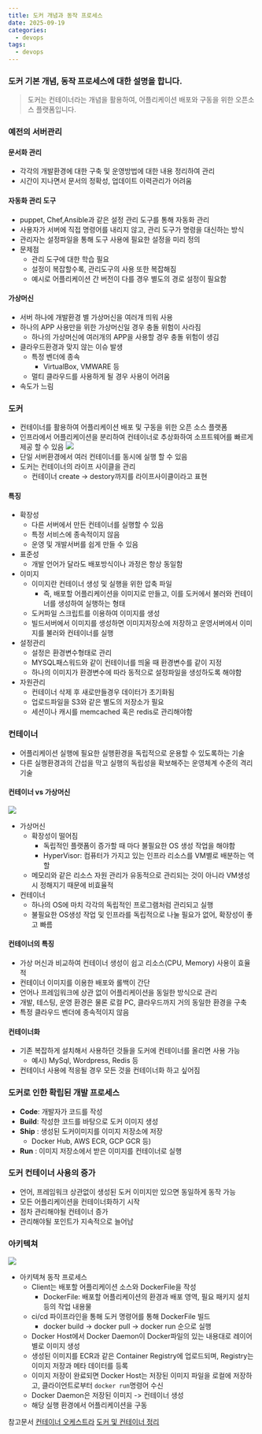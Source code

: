```yaml
---
title: 도커 개념과 동작 프로세스
date: 2025-09-19
categories:
  - devops
tags:
  - devops
---
```

### 도커 기본 개념, 동작 프로세스에 대한 설명을 합니다.
> 도커는 컨테이너라는 개념을 활용하여, 어플리케이션 배포와 구동을 위한 오픈소스 플랫폼입니다.

<!-- more -->

### 예전의 서버관리
#### 문서화 관리
- 각각의 개발환경에 대한 구축 및 운영방법에 대한 내용 정리하여 관리
- 시간이 지나면서 문서의 정확성, 업데이트 이력관리가 어려움
#### 자동화 관리 도구
- puppet, Chef,Ansible과 같은 설정 관리 도구를 통해 자동화 관리
- 사용자가 서버에 직접 명령어를 내리지 않고, 관리 도구가 명령을 대신하는 방식
- 관리자는 설정파일을 통해 도구 사용에 필요한 설정을 미리 정의
- 문제점
    - 관리 도구에 대한 학습 필요
    - 설정이 복잡할수록, 관리도구의 사용 또한 복잡해짐
    - 예시로 어플리케이션 간 버전이 다를 경우 별도의 경로 설정이 필요함
#### 가상머신
- 서버 하나에 개발환경 별 가상머신을 여러개 띄워 사용
- 하나의 APP 사용만을 위한 가상머신일 경우 충돌 위험이 사라짐
    - 하나의 가상머신에 여러개의 APP을 사용할 경우 충돌 위험이 생김
- 클라우드환경과 맞지 않는 이슈 발생
    - 특정 벤더에 종속
        - VirtualBox, VMWARE 등
    - 멀티 클라우드를 사용하게 될 경우 사용이 어려움
- 속도가 느림
### 도커
- 컨테이너를 활용하여 어플리케이션 배포 및 구동을 위한 오픈 소스 플랫폼
- 인프라에서 어플리케이션을 분리하여 컨테이너로 추상화하여 소프트웨어를 빠르게 제공 할 수 있음
  ![](https://velog.velcdn.com/images/baekhk1006/post/ef85edff-550c-409d-a235-e5a26bbc66fb/image.png)
- 단일 서버환경에서 여러 컨테이너를 동시에 실행 할 수 있음
- 도커는 컨테이너의 라이프 사이클을 관리
    - 컨테이너 create -> destory까지를 라이프사이클이라고 표현
#### 특징
- 확장성
    - 다른 서버에서 만든 컨테이너를 실행할 수 있음
    - 특정 서비스에 종속적이지 않음
    - 운영 및 개발서버를 쉽게 만들 수 있음
- 표준성
    - 개발 언어가 달라도 배포방식이나 과정은 항상 동일함
- 이미지
    - 이미지란 컨테이너 생성 및 실행을 위한 압축 파일
        - 즉, 배포할 어플리케이션을 이미지로 만들고, 이를 도커에서 불러와 컨테이너를 생성하여 실행하는 형태
    - 도커파일 스크립트를 이용하여 이미지를 생성
    - 빌드서버에서 이미지를 생성하면 이미지저장소에 저장하고 운영서버에서 이미지를 불러와 컨테이너를 실행
- 설정관리
    - 설정은 환경변수형태로 관리
    - MYSQL패스워드와 같이 컨테이너를 띄울 때 환경변수를 같이 지정
    - 하나의 이미지가 환경변수에 따라 동적으로 설정파일을 생성하도록 해야함
- 자원관리
    - 컨테이너 삭제 후 새로만들경우 데이터가 초기화됨
    - 업로드파일을 S3와 같은 별도의 저장소가 필요
    - 세션이나 캐시를 memcached 혹은 redis로 관리해야함
### 컨테이너
- 어플리케이션 실행에 필요한 실행환경을 독립적으로 운용할 수 있도록하는 기술
- 다른 실행환경과의 간섭을 막고 실행의 독립성을 확보해주는 운영체계 수준의 격리 기술
#### 컨테이너 vs 가상머신
![](https://velog.velcdn.com/images/baekhk1006/post/8dacfd45-2d5a-47c1-8722-a60267a2f523/image.png)
- 가상머신
    - 확장성이 떨어짐
        - 독립적인 플랫폼이 증가할 때 마다 불필요한 OS 생성 작업을 해야함
        - HyperVisor: 컴퓨터가 가지고 있는 인프라 리소스를 VM별로 배분하는 역할
    - 메모리와 같은 리소스 자원 관리가 유동적으로 관리되는 것이 아니라 VM생성 시 정해지기 때문에 비효율적
- 컨테이너
    - 하나의 OS에 마치 각각의 독립적인 프로그램처럼 관리되고 실행
    - 불필요한 OS생성 작업 및 인프라를 독립적으로 나눌 필요가 없어, 확장성이 좋고 빠름
#### 컨테이너의 특징
- 가상 머신과 비교하여 컨테이너 생성이 쉽고 리소스(CPU, Memory) 사용이 효율적
- 컨테이너 이미지를 이용한 배포와 롤백이 간단
- 언어나 프레임워크에 상관 없이 어플리케이션을 동일한 방식으로 관리
- 개발, 테스팅, 운영 환경은 물론 로컬 PC, 클라우드까지 거의 동일한 환경을 구축
- 특정 클라우드 벤더에 종속적이지 않음
#### 컨테이너화
- 기존 복잡하게 설치해서 사용하던 것들을 도커에 컨테이너를 올리면 사용 가능
    - 예시) MySql, Wordpress, Redis 등
- 컨테이너 사용에 적응될 경우 모든 것을 컨테이너화 하고 싶어짐
### 도커로 인한 확립된 개발 프로세스
- **Code**: 개발자가 코드를 작성
- **Build**: 작성한 코드를 바탕으로 도커 이미지 생성
- **Ship** : 생성된 도커이미지를 이미지 저장소에 저장
    - Docker Hub, AWS ECR, GCP GCR 등)
- **Run** : 이미지 저장소에서 받은 이미지를 컨테이너로 실행
### 도커 컨테이너 사용의 증가
- 언어, 프레임워크 상관없이 생성된 도커 이미지만 있으면 동일하게 동작 가능
- 모든 어플리케이션을 컨테이너화하기 시작
- 점차 관리해야될 컨테이너 증가
- 관리해야될 포인트가 지속적으로 늘어남
### 아키텍쳐
![](https://velog.velcdn.com/images/baekhk1006/post/349a19d2-e05b-4d69-8777-87c279cb99b7/image.png)
- 아키텍쳐 동작 프로세스
  - Client는 배포할 어플리케이션 소스와 DockerFile을 작성
    - DockerFile: 배포할 어플리케이션의 환경과 배포 영역, 필요 패키지 설치 등의 작업 내용물
  - ci/cd 파이프라인을 통해 도커 명령어를 통해 DockerFile 빌드
    - docker build -> docker pull -> docker run 순으로 실행
  - Docker Host에서 Docker Daemon이 Docker파일의 있는 내용대로 레이어 별로 이미지 생성
  - 생성된 이미지를 ECR과 같은 Container Registry에 업로드되며, Registry는 이미지 저장과 메타 데이터를 등록
  - 이미지 저장이 완료되면 Docker Host는 저장된 이미지 파일을 로컬에 저장하고, 클라이언트로부터 ```docker run```명령어 수신
  - Docker Daemon은 저장된 이미지 -> 컨테이너 생성
  - 해당 실행 환경에서 어플리케이션을 구동

참고문서
[컨테이너 오케스트라](https://velog.io/@modolee/kubernetes-newbie-guide-01)
[도커 및 컨테이너 정리](https://velog.io/@geunwoobaek/%EC%BB%A8%ED%85%8C%EC%9D%B4%EB%84%88-%EB%B0%8F-%EB%8F%84%EC%BB%A4-%EA%B0%9C%EB%85%90%EC%A0%95%EB%A6%AC)
